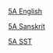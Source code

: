 <html>
<body>
<p><a href="./5A English.xlsx"/>5A English</a></p>
<p><a href="./5A Sanskrit.docx"/>5A Sanskrit</a></p>
<p><a href="./5A SST.docx"/>5A SST</a></p>
</body>
</html>
